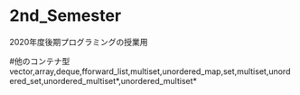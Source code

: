 # 2nd_Semester
2020年度後期プログラミングの授業用

#他のコンテナ型
vector,array,deque,fforward_list,multiset,unordered_map,set,multiset,unordered_set,unordered_multiset*,unordered_multiset*
